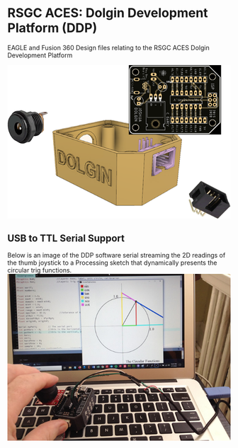 # RSGC ACES: Dolgin Development Platform (DDP)
 EAGLE and Fusion 360 Design files relating to the RSGC ACES Dolgin Development Platform

![DDP Assembly](images/DolginDevelopmentPlatformAssembly.fw.png)

## USB to TTL Serial Support
Below is an image of the DDP software serial streaming the 2D readings of the thumb joystick to a Processing sketch that dynamically presents the circular trig functions.   
![Serial Support](images/DDPJoyStickSerial.jpg)

